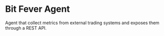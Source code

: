 # Bit Fever Agent

Agent that collect metrics from external trading systems and exposes them through a REST API.
